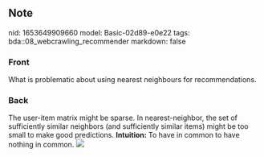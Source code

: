 ## Note
nid: 1653649909660
model: Basic-02d89-e0e22
tags: bda::08_webcrawling_recommender
markdown: false

### Front
What is problematic about using nearest neighbours for recommendations.

### Back
The user-item matrix might be sparse. In nearest-neighbor, the set
of sufficiently similar neighbors (and sufficiently similar items)
might be too small to make good predictions. <b>Intuition:</b> To
have in common to have nothing in common. <img src= 
"paste-70252108d0ef88ade4c39a7fea7670f3e553de7e.jpg">
